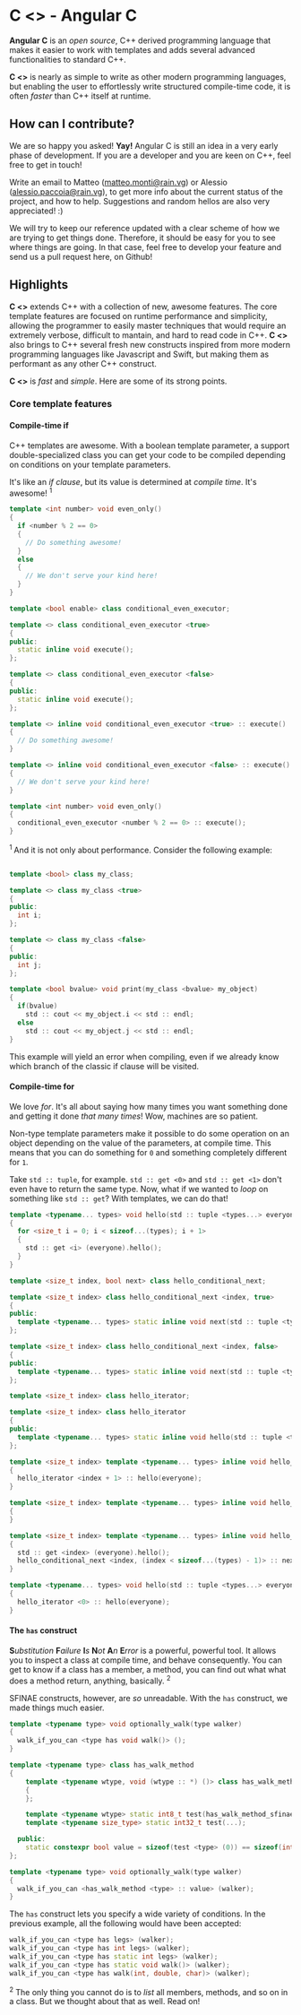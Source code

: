 # C <> - Angular C

**Angular C** is an *open source*, C++ derived programming language that makes it easier to work with templates and adds several advanced functionalities to standard C++.

**C <>** is nearly as simple to write as other modern programming languages, but enabling the user to effortlessly write structured compile-time code, it is often *faster* than C++ itself at runtime.

## How can I contribute?

We are so happy you asked! **Yay!** Angular C is still an idea in a very early phase of development. If you are a developer and you are keen on C++, feel free to get in touch!

Write an email to Matteo (matteo.monti@rain.vg) or Alessio (alessio.paccoia@rain.vg), to get more info about the current status of the project, and how to help. Suggestions and random hellos are also very appreciated! :)

We will try to keep our reference updated with a clear scheme of how we are trying to get things done. Therefore, it should be easy for you to see where things are going. In that case, feel free to develop your feature and send us a pull request here, on Github!

## Highlights

**C <>** extends C++ with a collection of new, awesome features. The core template features are focused on runtime performance and simplicity, allowing the programmer to easily master techniques that would require an extremely verbose, difficult to mantain, and hard to read code in C++. **C <>** also brings to C++ several fresh new constructs inspired from more modern programming languages like Javascript and Swift, but making them as performant as any other C++ construct.

**C <>** is *fast* and *simple*. Here are some of its strong points.

### Core template features

#### Compile-time if

C++ templates are awesome. With a boolean template parameter, a support double-specialized class you can get your code to be compiled depending on conditions on your template parameters.

It's like an *if clause*, but its value is determined at *compile time*. It's awesome! <sup> 1 </sup>

```c++
template <int number> void even_only()
{
  if <number % 2 == 0>
  {
    // Do something awesome!
  }
  else
  {
    // We don't serve your kind here!
  }
}
```

```c++
template <bool enable> class conditional_even_executor;

template <> class conditional_even_executor <true>
{
public:
  static inline void execute();
};

template <> class conditional_even_executor <false>
{
public:
  static inline void execute();
};

template <> inline void conditional_even_executor <true> :: execute()
{
  // Do something awesome!
}

template <> inline void conditional_even_executor <false> :: execute()
{
  // We don't serve your kind here!
}

template <int number> void even_only()
{
  conditional_even_executor <number % 2 == 0> :: execute();
}
```

<sup> 1 </sup> And it is not only about performance. Consider the following example:

```c++

template <bool> class my_class;

template <> class my_class <true>
{
public:
  int i;
};

template <> class my_class <false>
{
public:
  int j;
};

template <bool bvalue> void print(my_class <bvalue> my_object)
{
  if(bvalue)
    std :: cout << my_object.i << std :: endl;
  else
    std :: cout << my_object.j << std :: endl;
}

```

This example will yield an error when compiling, even if we already know which branch of the classic if clause will be visited.

#### Compile-time for

We love *for*. It's all about saying how many times you want something done and getting it done *that many times*! Wow, machines are so patient.

Non-type template parameters make it possible to do some operation on an object depending on the value of the parameters, at compile time. This means that you can do something for `0` and something completely different for `1`.

Take `std :: tuple`, for example. `std :: get <0>` and `std :: get <1>` don't even have to return the same type. Now, what if we wanted to *loop* on something like `std :: get`? With templates, we can do that!

```c++
template <typename... types> void hello(std :: tuple <types...> everyone)
{
  for <size_t i = 0; i < sizeof...(types); i + 1>
  {
    std :: get <i> (everyone).hello();
  }
}
```

```c++
template <size_t index, bool next> class hello_conditional_next;

template <size_t index> class hello_conditional_next <index, true>
{
public:
  template <typename... types> static inline void next(std :: tuple <types...>);
};

template <size_t index> class hello_conditional_next <index, false>
{
public:
  template <typename... types> static inline void next(std :: tuple <types...>);
};

template <size_t index> class hello_iterator;

template <size_t index> class hello_iterator
{
public:
  template <typename... types> static inline void hello(std :: tuple <types...>);
};

template <size_t index> template <typename... types> inline void hello_conditional_next <index, true> :: next(std :: tuple <types...> everyone)
{
  hello_iterator <index + 1> :: hello(everyone);
}

template <size_t index> template <typename... types> inline void hello_conditional_next <index, false> :: next(std :: tuple <types...> everyone)
{
}

template <size_t index> template <typename... types> inline void hello_iterator <index> :: hello(std :: tuple <types...> everyone)
{
  std :: get <index> (everyone).hello();
  hello_conditional_next <index, (index < sizeof...(types) - 1)> :: next(everyone);
}

template <typename... types> void hello(std :: tuple <types...> everyone)
{
  hello_iterator <0> :: hello(everyone);
}

```

#### The `has` construct

<b>S</b>*ubstitution* <b>F</b>*ailure* <b>I</b>*s* <b>N</b>*ot* <b>A</b>*n* <b>E</b>*rror* is a powerful, powerful tool. It allows you to inspect a class at compile time, and behave consequently. You can get to know if a class has a member, a method, you can find out what what does a method return, anything, basically. <sup>2</sup>

SFINAE constructs, however, are *so* unreadable. With the `has` construct, we made things much easier.

```c++
template <typename type> void optionally_walk(type walker)
{
  walk_if_you_can <type has void walk()> ();
}
```

```c++
template <typename type> class has_walk_method
{
    template <typename wtype, void (wtype :: *) ()> class has_walk_method_sfinae
    {
    };

    template <typename wtype> static int8_t test(has_walk_method_sfinae <wtype, &wtype :: walk> *);
    template <typename size_type> static int32_t test(...);

  public:
    static constexpr bool value = sizeof(test <type> (0)) == sizeof(int8_t);
};

template <typename type> void optionally_walk(type walker)
{
  walk_if_you_can <has_walk_method <type> :: value> (walker);
}

```

The `has` construct lets you specify a wide variety of conditions. In the previous example, all the following would have been accepted:

```c++
walk_if_you_can <type has legs> (walker);
walk_if_you_can <type has int legs> (walker);
walk_if_you_can <type has static int legs> (walker);
walk_if_you_can <type has static void walk()> (walker);
walk_if_you_can <type has walk(int, double, char)> (walker);
```

<sup>2</sup> The only thing you cannot do is to *list* all members, methods, and so on in a class. But we thought about that as well. Read on!
